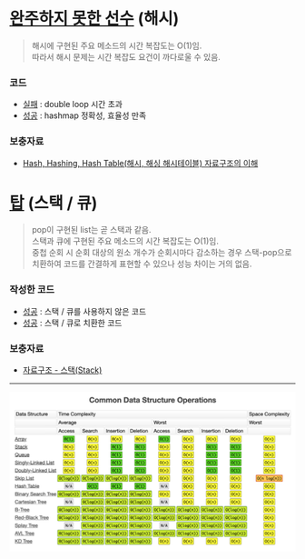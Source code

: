 # [완주하지 못한 선수](https://programmers.co.kr/learn/courses/30/lessons/42576) (해시)
>  해시에 구현된 주요 메소드의 시간 복잡도는 O(1)임.  
>  따라서 해시 문제는 시간 복잡도 요건이 까다로울 수 있음.  
    
### 코드
- [실패](an_unfulfilled_player_double_loop.py) :  double loop 시간 초과
- [성공](an_unfulfilled_player_hash.py) : hashmap 정확성, 효율성 만족

### 보충자료
- [Hash, Hashing, Hash Table(해시, 해싱 해시테이블) 자료구조의 이해](https://velog.io/@cyranocoding/Hash-Hashing-Hash-Table%ED%95%B4%EC%8B%9C-%ED%95%B4%EC%8B%B1-%ED%95%B4%EC%8B%9C%ED%85%8C%EC%9D%B4%EB%B8%94-%EC%9E%90%EB%A3%8C%EA%B5%AC%EC%A1%B0%EC%9D%98-%EC%9D%B4%ED%95%B4-6ijyonph6o)

# [탑](https://programmers.co.kr/learn/courses/30/lessons/42588) (스택 / 큐)
> pop이 구현된 list는 곧 스택과 같음.  
> 스택과 큐에 구현된 주요 메소드의 시간 복잡도는 O(1)임.  
> 중첩 순회 시 순회 대상의 원소 개수가 순회시마다 감소하는 경우 스택-pop으로 치환하여 코드를 간결하게 표현할 수 있으나 성능 차이는 거의 없음.  

### 작성한 코드
- [성공](tower_double_loop.py) : 스택 / 큐를 사용하지 않은 코드 
- [성공](tower_stack.py) : 스택 / 큐로 치환한 코드

### 보충자료
- [자료구조 - 스택(Stack)](http://blog.naver.com/PostView.nhn?blogId=justkukaro&logNo=220503515118)

-----
![Data Structure Operations](DataStructureOperations.png)